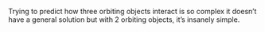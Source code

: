 Trying to predict how three orbiting objects interact is so complex it doesn’t have a general solution but with 2 orbiting objects, it’s insanely simple.
